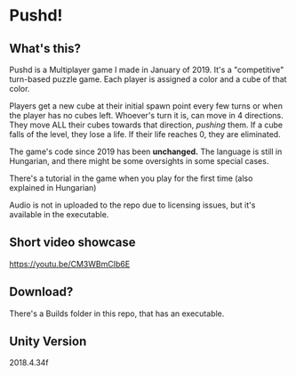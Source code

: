# Pushd!
## What's this?
Pushd is a Multiplayer game I made in January of 2019.
It's a "competitive" turn-based puzzle game. Each player is assigned a color and a cube of that color.

Players get a new cube at their initial spawn point every few turns or when the player has no cubes left.
Whoever's turn it is, can move in 4 directions. They move ALL their cubes towards that direction, *pushing* them. If a cube falls of the level, they lose a life. If their life reaches 0, they are eliminated.

The game's code since 2019 has been **unchanged.** The language is still in Hungarian, and there might be some oversights in some special cases.

There's a tutorial in the game when you play for the first time (also explained in Hungarian)

Audio is not in uploaded to the repo due to licensing issues, but it's available in the executable.

## Short video showcase
https://youtu.be/CM3WBmCIb6E

## Download?
There's a Builds folder in this repo, that has an executable.

## Unity Version
2018.4.34f
